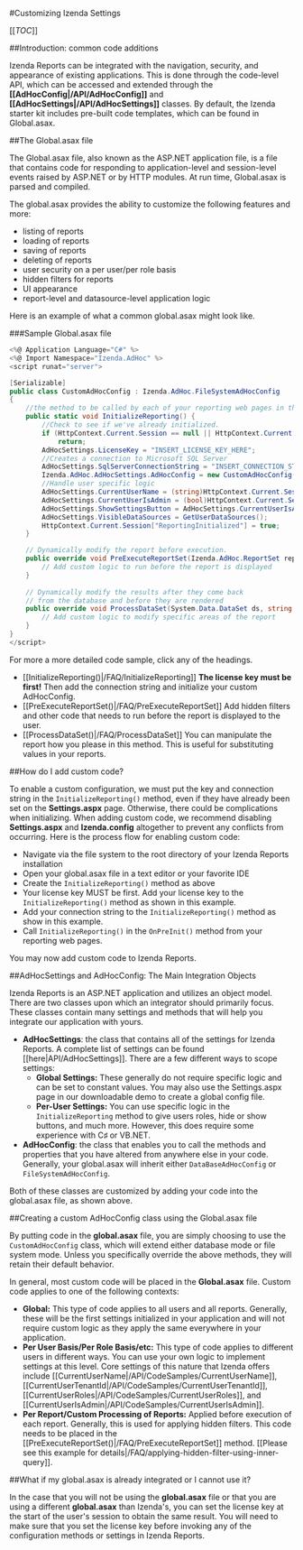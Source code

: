 #Customizing Izenda Settings

[[_TOC_]]

##Introduction: common code additions

Izenda Reports can be integrated with the navigation, security, and appearance of existing applications. This is done through the code-level API, which can be accessed and extended through the **[[AdHocConfig|/API/AdHocConfig]]** and **[[AdHocSettings|/API/AdHocSettings]]** classes. By default, the Izenda starter kit includes pre-built code templates, which can be found in Global.asax.

##The Global.asax file

The Global.asax file, also known as the ASP.NET application file, is a file that contains code for responding to application-level and session-level events raised by ASP.NET or by HTTP modules. At run time, Global.asax is parsed and compiled.

The global.asax provides the ability to customize the following features and more:

* listing of reports
* loading of reports
* saving of reports
* deleting of reports
* user security on a per user/per role basis
* hidden filters for reports
* UI appearance
* report-level and datasource-level application logic

Here is an example of what a common global.asax might look like. 

###Sample Global.asax file

``` c#
<%@ Application Language="C#" %>
<%@ Import Namespace="Izenda.AdHoc" %>
<script runat="server">

[Serializable]
public class CustomAdHocConfig : Izenda.AdHoc.FileSystemAdHocConfig
{
    //the method to be called by each of your reporting web pages in the OnPreInit() method. This will instantiate Izenda reports throughout your reporting application.
    public static void InitializeReporting() {
        //Check to see if we've already initialized.
        if (HttpContext.Current.Session == null || HttpContext.Current.Session["ReportingInitialized"] != null)
            return;
        AdHocSettings.LicenseKey = "INSERT_LICENSE_KEY_HERE";
        //Creates a connection to Microsoft SQL Server
        AdHocSettings.SqlServerConnectionString = "INSERT_CONNECTION_STRING_HERE";
        Izenda.AdHoc.AdHocSettings.AdHocConfig = new CustomAdHocConfig();
        //Handle user specific logic
        AdHocSettings.CurrentUserName = (string)HttpContext.Current.Session["UserName"]; //Assumes the authenticated username is stored in a session variable
        AdHocSettings.CurrentUserIsAdmin = (bool)HttpContext.Current.Session["IsAdmin"]; //Assumes the authenticated user's admin status is stored in a session variable
        AdHocSettings.ShowSettingsButton = AdHocSettings.CurrentUserIsAdmin;
        AdHocSettings.VisibleDataSources = GetUserDataSources();
        HttpContext.Current.Session["ReportingInitialized"] = true;
    }

    // Dynamically modify the report before execution. 
    public override void PreExecuteReportSet(Izenda.AdHoc.ReportSet reportSet) {
        // Add custom logic to run before the report is displayed     
    }
	
    // Dynamically modify the results after they come back 
    // from the database and before they are rendered
    public override void ProcessDataSet(System.Data.DataSet ds, string reportPart) {
        // Add custom logic to modify specific areas of the report
    }
}
</script>
```

For more a more detailed code sample, click any of the headings.

  * [[InitializeReporting()|/FAQ/InitializeReporting]] **The license key must be first!** Then add the connection string and initialize your custom AdHocConfig.
  * [[PreExecuteReportSet()|/FAQ/PreExecuteReportSet]] Add hidden filters and other code that needs to run before the report is displayed to the user.
  * [[ProcessDataSet()|/FAQ/ProcessDataSet]] You can manipulate the report how you please in this method. This is useful for substituting values in your reports.

##How do I add custom code?

To enable a custom configuration, we must put the key and connection string in the ``InitializeReporting()`` method, even if they have already been set on the **Settings.aspx** page. Otherwise, there could be complications when initializing. When adding custom code, we recommend disabling **Settings.aspx** and **Izenda.config** altogether to prevent any conflicts from occurring. Here is the process flow for enabling custom code: 

  * Navigate via the file system to the root directory of your Izenda Reports installation
  * Open your global.asax file in a text editor or your favorite IDE
  * Create the ``InitializeReporting()`` method as above
  * Your license key MUST be first. Add your license key to the ``InitializeReporting()`` method as shown in this example.
  * Add your connection string to the ``InitializeReporting()`` method as show in this example.
  * Call ``InitializeReporting()`` in the ``OnPreInit()`` method from your reporting web pages.

You may now add custom code to Izenda Reports.

##AdHocSettings and AdHocConfig: The Main Integration Objects

Izenda Reports is an ASP.NET application and utilizes an object model. There are two classes upon which an integrator should primarily focus. These classes contain many settings and methods that will help you integrate our application with yours.

* **AdHocSettings**: the class that contains all of the settings for Izenda Reports. A complete list of settings can be found [[here|API/AdHocSettings]]. There are a few different ways to scope settings:
    * **Global Settings:** These generally do not require specific logic and can be set to constant values. You may also use the Settings.aspx page in our downloadable demo to create a global config file.
    * **Per-User Settings:** You can use specific logic in the ``InitializeReporting`` method to give users roles, hide or show buttons, and much more. However, this does require some experience with C♯ or VB.NET.
* **AdHocConfig**: the class that enables you to call the methods and properties that you have altered from anywhere else in your code. Generally, your global.asax will inherit either ``DataBaseAdHocConfig`` or ``FileSystemAdHocConfig``.

Both of these classes are customized by adding your code into the global.asax file, as shown above.

##Creating a custom AdHocConfig class using the Global.asax file

By putting code in the **global.asax** file, you are simply choosing to use the ``CustomAdHocConfig`` class, which will extend either database mode or file system mode. Unless you specifically override the above methods, they will retain their default behavior.

In general, most custom code will be placed in the **Global.asax** file. Custom code applies to one of the following contexts:

  * **Global:** This type of code applies to all users and all reports. Generally, these will be the first settings initialized in your application and will not require custom logic as they apply the same everywhere in your application. 
  * **Per User Basis/Per Role Basis/etc:** This type of code applies to different users in different ways. You can use your own logic to implement settings at this level. Core settings of this nature that Izenda offers include [[CurrentUserName|/API/CodeSamples/CurrentUserName]], [[CurrentUserTenantId|/API/CodeSamples/CurrentUserTenantId]], [[CurrentUserRoles|/API/CodeSamples/CurrentUserRoles]], and [[CurrentUserIsAdmin|/API/CodeSamples/CurrentUserIsAdmin]].
  * **Per Report/Custom Processing of Reports:** Applied before execution of each report. Generally, this is used for applying hidden filters. This code needs to be placed in the [[PreExecuteReportSet()|/FAQ/PreExecuteReportSet]] method. [[Please see this example for details|/FAQ/applying-hidden-filter-using-inner-query]].

##What if my global.asax is already integrated or I cannot use it?

In the case that you will not be using the **global.asax** file or that you are using a different **global.asax** than Izenda's, you can set the license key at the start of the user's session to obtain the same result. You will need to make sure that you set the license key before invoking any of the configuration methods or settings in Izenda Reports.
